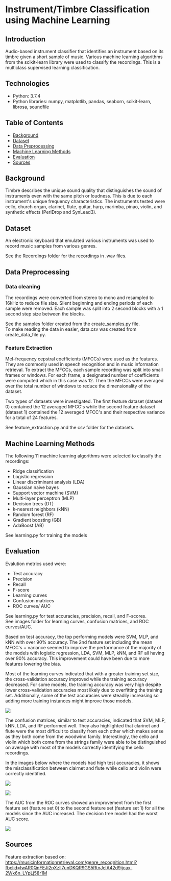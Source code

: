 # Instrument/Timbre Classification using Machine Learning

## Introduction
Audio-based instrument classifier that identifies an instrument based on its timbre given a short sample of music. Various machine learning algorithms from the scikit-learn library were used to classify the recordings. This is a multiclass supervised learning classification.

## Technologies
* Python: 3.7.4
* Python libraries: numpy, matplotlib, pandas, seaborn, scikit-learn, librosa, soundfile

## Table of Contents
* [Background](#background)
* [Dataset](#dataset)
* [Data Preprocessing](#data-preprocessing)
* [Machine Learning Methods](#machine-learning-methods)
* [Evaluation](#evaluation)
* [Sources](#sources)

## Background
Timbre describes the unique sound quality that distinguishes the sound of instruments even with the same pitch or loudness. This is due to each instrument's unique frequency characteristics. The instruments tested were cello, church organ, clarinet, flute, guitar, harp, marimba, pinao, violin, and synthetic effects (PerlDrop and SynLead3).

## Dataset
An electronic keyboard that emulated various instruments was used to record music samples from various genres.

See the Recordings folder for the recordings in .wav files.


## Data Preprocessing
### Data cleaning
The recordings were converted from stereo to mono and resampled to 16kHz to reduce file size. Silent beginning and ending periods of each sample were removed. Each sample was split into 2 second blocks with a 1 second step size between the blocks.

See the samples folder created from the create_samples.py file.\
To make reading the data in easier, data.csv was created from create_data_file.py.

### Feature Extraction
Mel-frequency cepstral coefficients (MFCCs) were used as the features. They are commonly used in speech recognition and in music information retrieval.
To extract the MFCCs, each sample recording was split into small frames or windows. For each frame, a designated number of coefficients were computed which in this case was 12. Then the MFCCs were averaged over the total number of windows to reduce the dimensionality of the dataset. 

Two types of datasets were investigated. The first feature dataset (dataset 0) contained the 12 averaged MFCC's while the second feature dataset (dataset 1) contained the 12 averaged MFCC's and their respective variance for a total of 24 features.

See feature_extraction.py and the csv folder for the datasets.

## Machine Learning Methods
The following 11 machine learning algorithms were selected to classify the recordings: 
 * Ridge classification
 * Logistic regression
 * Linear discriminant analysis (LDA)
 * Gaussian naive bayes
 * Support vector machine (SVM)
 * Multi-layer perceptron (MLP)
 * Decision trees (DT)
 * k-nearest neighbors (kNN)
 * Random forest (RF)
 * Gradient boosting (GB)
 * AdaBoost (AB)
 
 See learning.py for training the models

## Evaluation 
Evalution metrics used were:
 * Test accuracy
 * Precision
 * Recall
 * F-score
 * Learning curves
 * Confusion matrices
 * ROC curves/ AUC 
 
 See learning.py for test accuracies, precision, recall, and F-scores.\
 See images folder for learning curves, confusion matrices, and ROC curves/AUC.

Based on test accuracy, the top performing models were SVM, MLP, and kNN with over 90% accuracy. The 2nd feature set including the mean MFCC's + variance seemed to improve the performance of the majority of the models with logistic regression, LDA, SVM, MLP, kNN, and RF all having over 90% accuracy. This improvement could have been due to more features lowering the bias.

Most of the learning curves indicated that with a greater training set size, the cross-validation accuracy improved while the training accuracy decreased. For some models, the training accuracy was very high despite lower cross-validation accuracies most likely due to overfitting the training set. Additionally, some of the test accuracies were steadily increasing so adding more training instances might improve those models.

![](images/logreg_1_learning.png)

The confusion matrices, similar to test accuracies, indicated that SVM, MLP, kNN, LDA, and RF performed well. They also highlighted that clarinet and flute were the most difficult to classify from each other which makes sense as they both come from the woodwind family. Interestingly, the cello and violin which both come from the strings family were able to be distinguished on average with most of the models correctly identifying the cello recordings.

In the images below where the models had high test accuracies, it shows the misclassification between clairnet and flute while cello and violin were correctly identified.

![](images/rf_1_confusion.png)

![](images/mlp_1_confusion.png)


The AUC from the ROC curves showed an improvement from the first feature set (feature set 0) to the second feature set (feature set 1) for all the models since the AUC increased. The decision tree model had the worst AUC score. 

![](images/ROC%20curves.png)

## Sources
Feature extraction based on:
https://musicinformationretrieval.com/genre_recognition.html?fbclid=IwAR0QnFEJi2pXzll7unDKQR9GS5RtnJelA42d9ijcax-2Wx6n_LYpLj58r1M
